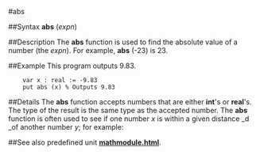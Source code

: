 
#abs

##Syntax
**abs** (_expn_)



##Description
The **abs** function is used to find the absolute value of a number (the _expn_). For example, **abs** (-23) is 23.



##Example
This program outputs 9.83.


        var x : real := -9.83
        put abs (x) % Outputs 9.83
##Details
The **abs** function accepts numbers that are either **int**'s or **real**'s. The type of the result is the same type as the accepted number. The **abs** function is often used to see if one number _x_ is within a given distance _d _of another number _y_; for example:






##See also
predefined unit **[mathmodule.html](Math)**.



